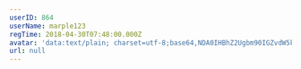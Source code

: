 ```yaml
---
userID: 864
userName: marple123
regTime: 2018-04-30T07:48:00.000Z
avatar: 'data:text/plain; charset=utf-8;base64,NDA0IHBhZ2Ugbm90IGZvdW5kCg=='
url: null
---
```



